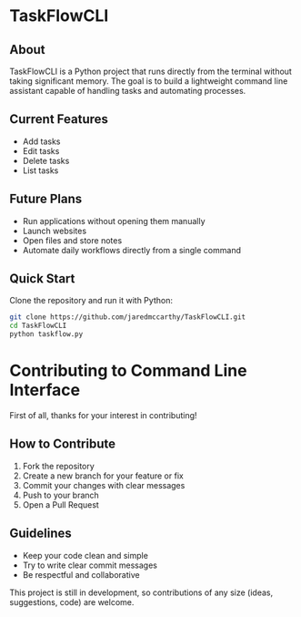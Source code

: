 # TaskFlowCLI  

## About  
TaskFlowCLI is a Python project that runs directly from the terminal without taking significant memory. The goal is to build a lightweight command line assistant capable of handling tasks and automating processes.  

## Current Features  
- Add tasks  
- Edit tasks  
- Delete tasks  
- List tasks  

## Future Plans  
- Run applications without opening them manually  
- Launch websites  
- Open files and store notes  
- Automate daily workflows directly from a single command  

## Quick Start  
Clone the repository and run it with Python:  
```bash
git clone https://github.com/jaredmccarthy/TaskFlowCLI.git
cd TaskFlowCLI
python taskflow.py
```

# Contributing to Command Line Interface

First of all, thanks for your interest in contributing!  

## How to Contribute  
1. Fork the repository  
2. Create a new branch for your feature or fix  
3. Commit your changes with clear messages  
4. Push to your branch  
5. Open a Pull Request  

## Guidelines  
- Keep your code clean and simple  
- Try to write clear commit messages  
- Be respectful and collaborative  

This project is still in development, so contributions of any size (ideas, suggestions, code) are welcome.  
